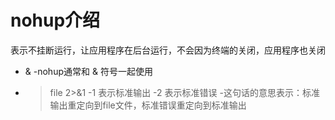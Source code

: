 # nohup介绍
  表示不挂断运行，让应用程序在后台运行，不会因为终端的关闭，应用程序也关闭
  - &
    -nohup通常和 & 符号一起使用
  - >file 2>&1
    -1 表示标准输出
    -2 表示标准错误
    -这句话的意思表示：标准输出重定向到file文件，标准错误重定向到标准输出
